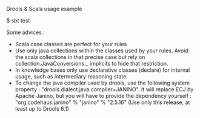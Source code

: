 Drools & Scala usage example

$ sbt test

Some advices :

 - Scala case classes are perfect for your rules
 - Use only java collections within the classes used by your rules.
   Avoid the scala collections in that precise case but rely on
   collection.JavaConversions._ implicits to hide that restriction.
 - In knowledge bases only use declarative classes (declare) for
   internal usage, such as intermediary reasoning state.
 - To change the java compiler used by drools, use the following 
   system property : "drools.dialect.java.compiler=JANINO".
   It will replace ECJ by Apache Janino, but you will have to
   provide the dependency yourself : 
   "org.codehaus.janino" % "janino" % "2.5.16" (Use only this release,
   at least up to Drools 6.1)


